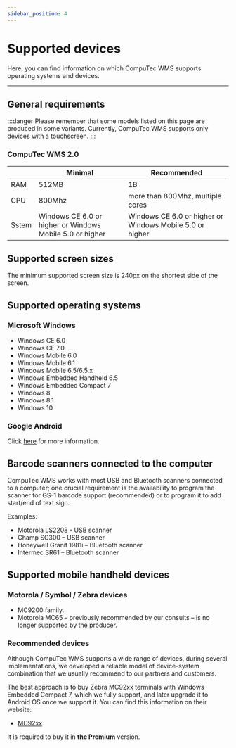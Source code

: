 ```yaml
---
sidebar_position: 4
---
```


# Supported devices

Here, you can find information on which CompuTec WMS supports operating systems and devices.

---

## General requirements

:::danger
    Please remember that some models listed on this page are produced in some variants. Currently, CompuTec WMS supports only devices with a touchscreen.
:::

### CompuTec WMS 2.0

|       | Minimal                                                  | Recommended                                              |
|-------|----------------------------------------------------------|----------------------------------------------------------|
| RAM   | 512MB                                                    | 1B                                                       |
| CPU   | 800Mhz                                                   | more than 800Mhz, multiple cores                         |
| Sstem | Windows CE 6.0 or higher or Windows Mobile 5.0 or higher | Windows CE 6.0 or higher or Windows Mobile 5.0 or higher |

## Supported screen sizes

The minimum supported screen size is 240px on the shortest side of the screen.

## Supported operating systems

### Microsoft Windows

- Windows CE 6.0
- Windows CE 7.0
- Windows Mobile 6.0
- Windows Mobile 6.1
- Windows Mobile 6.5/6.5.x
- Windows Embedded Handheld 6.5
- Windows Embedded Compact 7
- Windows 8
- Windows 8.1
- Windows 10

### Google Android

Click [here](./computec-wms-android-version.md) for more information.

## Barcode scanners connected to the computer

CompuTec WMS works with most USB and Bluetooth scanners connected to a computer; one crucial requirement is the availability to program the scanner for GS-1 barcode support (recommended) or to program it to add start/end of text sign.

Examples:

- Motorola LS2208 - USB scanner
- Champ SG300 – USB scanner
- Honeywell Granit 1981i – Bluetooth scanner
- Intermec SR61 – Bluetooth scanner

## Supported mobile handheld devices

### Motorola / Symbol / Zebra devices

- MC9200 family.
- Motorola MC65 – previously recommended by our consults – is no longer supported by the producer.

### Recommended devices

Although CompuTec WMS supports a wide range of devices, during several implementations, we developed a reliable model of device-system combination that we usually recommend to our partners and customers.

The best approach is to buy Zebra MC92xx terminals with Windows Embedded Compact 7, which we fully support, and later upgrade it to Android OS once we support it.
You can find this information on their website:

- [MC92xx](https://www.zebra.com/content/dam/zebra_new_ia/en-us/solutions-verticals/product/Mobile_Computers/Hand-Held%20Computers/MC9200%20Mobile%20Computer/fact-sheet/mc9200-os-upgrade-fact-sheet-en-0815.pdf)

It is required to buy it in **the Premium** version.
